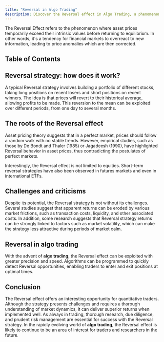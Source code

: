 ```yaml
---
title: "Reversal in Algo Trading"
description: Discover the Reversal effect in Algo Trading, a phenomenon where asset prices temporarily deviate from their intrinsic values before correcting. Learn how Reversal strategies work, their roots, challenges, and exploit this effect with precision using algorithms. Explore resources for trading strategies, libraries, datasets, and become a successful quant trader.
---
```




The Reversal Effect refers to the phenomenon where asset prices temporarily exceed their intrinsic values before returning to equilibrium. In other words, it's a tendency for financial markets to overreact to new information, leading to price anomalies which are then corrected.

## Table of Contents

## Reversal strategy: how does it work?

A typical Reversal strategy involves building a portfolio of different stocks, taking long positions on recent losers and short positions on recent winners. The idea is that prices will revert to their historical average, allowing profits to be made. This reversion to the mean can be exploited over different periods, from one day to several months.

## The roots of the Reversal effect

Asset pricing theory suggests that in a perfect market, prices should follow a random walk with no stable trends. However, empirical studies, such as those by De Bondt and Thaler (1985) or Jagadeesh (1990), have highlighted Reversal behavior in asset prices, thus contradicting the postulates of perfect markets.

Interestingly, the Reversal effect is not limited to equities. Short-term reversal strategies have also been observed in futures markets and even in international ETFs.

## Challenges and criticisms

Despite its potential, the Reversal strategy is not without its challenges. Several studies suggest that apparent returns can be eroded by various market frictions, such as transaction costs, liquidity, and other associated costs. In addition, some research suggests that Reversal strategy returns can be strongly linked to factors such as market volatility, which can make the strategy less attractive during periods of market calm.

## Reversal in algo trading

With the advent of **algo trading**, the Reversal effect can be exploited with greater precision and speed. Algorithms can be programmed to quickly detect Reversal opportunities, enabling traders to enter and exit positions at optimal times.

## Conclusion

The Reversal effect offers an interesting opportunity for quantitative traders. Although the strategy presents challenges and requires a thorough understanding of market dynamics, it can deliver superior returns when implemented well. As always in trading, thorough research, due diligence, and prudent risk management are essential for success with the Reversal strategy. In the rapidly evolving world of **algo trading**, the Reversal effect is likely to continue to be an area of interest for traders and researchers in the future.
